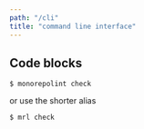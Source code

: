 ```yaml
---
path: "/cli"
title: "command line interface"
---
```


## Code blocks

```
$ monorepolint check
```

or use the shorter alias

```
$ mrl check
```
